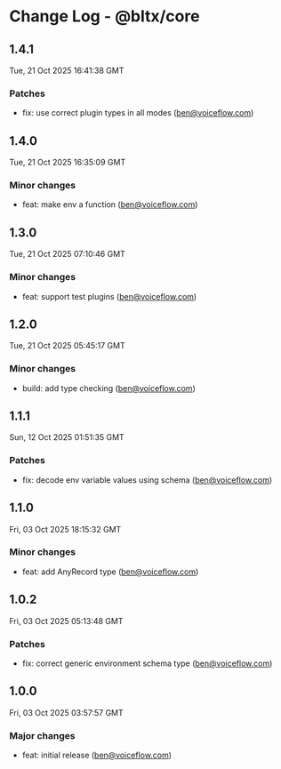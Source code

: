 # Change Log - @bltx/core

<!-- This log was last generated on Tue, 21 Oct 2025 16:41:38 GMT and should not be manually modified. -->

<!-- Start content -->

## 1.4.1

Tue, 21 Oct 2025 16:41:38 GMT

### Patches

- fix: use correct plugin types in all modes (ben@voiceflow.com)

## 1.4.0

Tue, 21 Oct 2025 16:35:09 GMT

### Minor changes

- feat: make env a function (ben@voiceflow.com)

## 1.3.0

Tue, 21 Oct 2025 07:10:46 GMT

### Minor changes

- feat: support test plugins (ben@voiceflow.com)

## 1.2.0

Tue, 21 Oct 2025 05:45:17 GMT

### Minor changes

- build: add type checking (ben@voiceflow.com)

## 1.1.1

Sun, 12 Oct 2025 01:51:35 GMT

### Patches

- fix: decode env variable values using schema (ben@voiceflow.com)

## 1.1.0

Fri, 03 Oct 2025 18:15:32 GMT

### Minor changes

- feat: add AnyRecord type (ben@voiceflow.com)

## 1.0.2

Fri, 03 Oct 2025 05:13:48 GMT

### Patches

- fix: correct generic environment schema type (ben@voiceflow.com)

## 1.0.0

Fri, 03 Oct 2025 03:57:57 GMT

### Major changes

- feat: initial release (ben@voiceflow.com)
